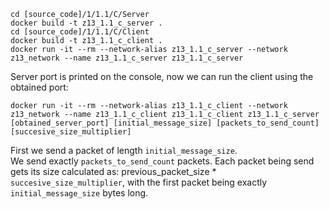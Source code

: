 ```
cd [source_code]/1/1.1/C/Server
docker build -t z13_1.1_c_server .
cd [source_code]/1/1.1/C/Client
docker build -t z13_1.1_c_client .
docker run -it --rm --network-alias z13_1.1_c_server --network z13_network --name z13_1.1_c_server z13_1.1_c_server
```
Server port is printed on the console, now we can run the client using the obtained port:
```
docker run -it --rm --network-alias z13_1.1_c_client --network z13_network --name z13_1.1_c_client z13_1.1_c_client z13_1.1_c_server [obtained_server_port] [initial_message_size] [packets_to_send_count] [succesive_size_multiplier]
```

First we send a packet of length `initial_message_size`.  
We send exactly `packets_to_send_count` packets. Each packet being send gets its size calculated as: previous_packet_size * `succesive_size_multiplier`, with the first packet being exactly `initial_message_size` bytes long.  
